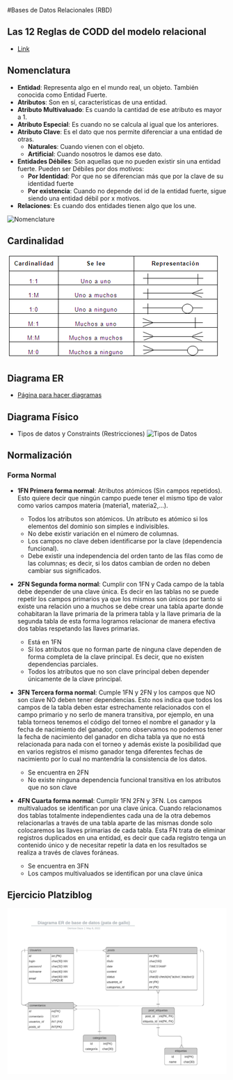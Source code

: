 #Bases de Datos Relacionales (RBD)

## Las 12 Reglas de CODD del modelo relacional
- [Link](https://bit.ly/3KWdQ0E)

## Nomenclatura 
- **Entidad**: Representa algo en el mundo real, un objeto. También conocida como Entidad Fuerte.
- **Atributos**: Son en sí, características de una entidad.
- **Atributo Multivaluado**: Es cuando la cantidad de ese atributo es mayor a 1.
- **Atributo Especial**: Es cuando no se calcula al igual que los anteriores.
- **Atributo Clave**: Es el dato que nos permite diferenciar a una entidad de otras.
    - **Naturales**: Cuando vienen con el objeto.
    - **Artificial**: Cuando nosotros le damos ese dato.
- **Entidades Débiles**: Son aquellas que no pueden existir sin una entidad fuerte. Pueden ser Débiles por dos motivos:
    - **Por Identidad**: Por que no se diferencian más que por la clave de su identidad fuerte
    - **Por existencia**: Cuando no depende del id de la entidad fuerte, sigue siendo una entidad débil por x motivos.
- **Relaciones**: Es cuando dos entidades tienen algo que los une.


![Nomenclature](https://static.platzi.com/media/user_upload/img-2e2fc1ba-ad77-4045-b7a5-f74a65e3f55e.jpg)

## Cardinalidad
![Cardinalidad](./images/unnamed.png)

## Diagrama ER
- [Página para hacer diagramas](https://app.diagrams.net)
## Diagrama Físico 
- Tipos de datos y Constraints (Restricciones)
![Tipos de Datos](./images/DiagramaF%C3%ADsico_tipo%20de%20datos%20y%20constraints-e18d3f34-6bb7-424b-8256-8212049045ce.jpg)
## Normalización
### Forma Normal
- **1FN Primera forma normal**: Atributos atómicos (Sin campos repetidos). Esto quiere decir que ningún campo puede tener el mismo tipo de valor como varios campos materia (materia1, materia2,…).
    - Todos los atributos son atómicos. Un atributo es atómico si los elementos del dominio son simples e indivisibles.
    - No debe existir variación en el número de columnas.
    - Los campos no clave deben identificarse por la clave (dependencia funcional).
    - Debe existir una independencia del orden tanto de las filas como de las columnas; es decir, si los datos cambian de orden no deben cambiar sus significados.

- **2FN Segunda forma normal**: Cumplir con 1FN y Cada campo de la tabla debe depender de una clave única. Es decir en las tablas no se puede repetir los campos primarios ya que los mismos son únicos por tanto si existe una relación uno a muchos se debe crear una tabla aparte donde cohabitaran la llave primaria de la primera tabla y la llave primaria de la segunda tabla de esta forma logramos relacionar de manera efectiva dos tablas respetando las llaves primarias.
    - Está en 1FN
    - Sí los atributos que no forman parte de ninguna clave dependen de forma completa de la clave principal. Es decir, que no existen dependencias parciales.
    - Todos los atributos que no son clave principal deben depender únicamente de la clave principal.

- **3FN Tercera forma normal**: Cumple 1FN y 2FN y los campos que NO son clave NO deben tener dependencias. Esto nos indica que todos los campos de la tabla deben estar estrechamente relacionados con el campo primario y no serlo de manera transitiva, por ejemplo, en una tabla torneos tenemos el código del torneo el nombre el ganador y la fecha de nacimiento del ganador, como observamos no podemos tener la fecha de nacimiento del ganador en dicha tabla ya que no está relacionada para nada con el torneo y además existe la posibilidad que en varios registros el mismo ganador tenga diferentes fechas de nacimiento por lo cual no mantendría la consistencia de los datos.
    - Se encuentra en 2FN
    - No existe ninguna dependencia funcional transitiva en los atributos que no son clave

- **4FN Cuarta forma normal**: Cumplir 1FN 2FN y 3FN. Los campos multivaluados se identifican por una clave única. Cuando relacionamos dos tablas totalmente independientes cada una de la otra debemos relacionarlas a través de una tabla aparte de las mismas donde solo colocaremos las llaves primarias de cada tabla. Esta FN trata de eliminar registros duplicados en una entidad, es decir que cada registro tenga un contenido único y de necesitar repetir la data en los resultados se realiza a través de claves foráneas. 
    - Se encuentra en 3FN
    - Los campos multivaluados se identifican por una clave única
 
## Ejercicio Platziblog
![Diagrama](./images/Diagrama%20ER%20de%20base%20de%20datos%20(pata%20de%20gallo).jpeg)